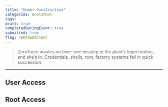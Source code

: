 ```yaml
---
title: "Under Construction"
categories: Boot2Root
tags: 
draft: true
completedDuringEvent: true
submitted: true
flag: THM{REDACTED}
---
```

> ZeroTrace wastes no time: one misstep in the plant’s login routine, and she’s in. Credentials, shells, root, factory systems fall in quick succession.

---

## User Access

## Root Access
